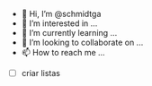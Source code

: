 - 👋 Hi, I’m @schmidtga
- 👀 I’m interested in ...
- 🌱 I’m currently learning ...
- 💞️ I’m looking to collaborate on ...
- 📫 How to reach me ...

<!---
schmidtga/schmidtga is a ✨ special ✨ repository because its `README.md` (this file) appears on your GitHub profile.
You can click the Preview link to take a look at your changes.
--->
- [ ] criar listas
